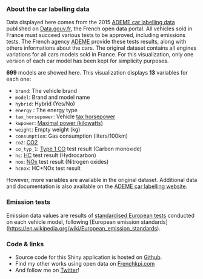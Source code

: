 ### About the car labelling data

Data displayed here comes from the 2015 [ADEME car labelling data](https://www.data.gouv.fr/fr/datasets/emissions-de-co2-et-de-polluants-des-vehicules-commercialises-en-france) published on [Data.gouv.fr](https://www.data.gouv.fr/fr/), the French open data portal. All vehicles sold in France must succeed various tests to be approved, including emissions tests. The French agency [ADEME](http://www.ademe.fr/) provide these tests results, along with others informations about the cars. The original dataset contains all engines variations for all cars models sold in France. For this visualization, only one version of each car model has been kept for simplicity purposes.

__699__ models are showed here. This visualization displays __13__ variables for each one:

* `brand`: The vehicle brand
* `model`: Brand and model name
* `hybrid`: Hybrid (Yes/No)
* `energy` : The energy type
* `tax_horsepower`: Vehicle [tax horsepower](https://en.wikipedia.org/wiki/Tax_horsepower)
* `kwpower`: [Maximal power (kilowatts)](https://en.wikipedia.org/wiki/Engine_power)
* `weight`: Empty weight (kg)
* `consumption`: Gas consumption (liters/100km)
* `co2`: [CO2](https://en.wikipedia.org/wiki/Carbon_dioxide)
* `co_typ_1`: [Type 1 CO](https://en.wikipedia.org/wiki/Carbon_monoxide) test result (Carbon monoxide)
* `hc`: [HC](https://en.wikipedia.org/wiki/Hydrocarbon) test result (Hydrocarbon)
* `nox`: [NOx](https://en.wikipedia.org/wiki/Nitrogen_oxide) test result (Nitrogen oxides)
* `hcnox`: HC+NOx test result

However, more variables are available in the original dataset. Additional data and documentation is also available on the [ADEME car labelling website](http://carlabelling.ademe.fr/). 

### Emission tests

Emission data  values are results of [standardised European tests](http://www.dieselnet.com/standards/cycles/) conducted on each vehicle model, following [European emission standards] (https://en.wikipedia.org/wiki/European_emission_standards).

### Code & links

* Source code for this Shiny application is hosted on [Github](https://github.com/boupetch/vehicles-emissions-product).
* Find my other works using open data on [Frenchkpi.com](http://www.frenchkpi.com)
* And follow me on [Twitter](https://twitter.com/frenchkpi)! 
